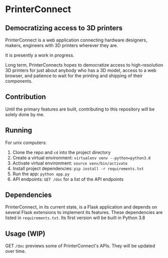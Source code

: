 # PrinterConnect

## Democratizing access to 3D printers

PrinterConnect is a web application connecting hardware designers,
makers, engineers with 3D printers wherever they are.

It is presently a work in progress.

Long term, PrinterConnects hopes to democratize access to high-resolution 3D printers for just about anybody who has a 
3D model, access to a web browser, and patience to wait for the printing and shipping of their components.

## Contribution

Until the primary features are built, contributing to this repository will be solely done by me.

## Running

For unix computers: 
1. Clone the repo and `cd` into the project directory
2. Create a virtual environment: `virtualenv venv --python=python3.8`
3. Activate virtual environment: `source venv/bin/activate`
4. Install project dependencies: `pip install -r requirements.txt`
3. Run the app: `python app.py`
4. API endpoints: `GET /doc` for a list of the API endpoints

## Dependencies

PrinterConnect, in its current state, is a Flask application and depends on several Flask extensions to implement 
its features. These dependencies are listed in `requirements.txt`.
Its first version will be built in Python 3.8

## Usage (WIP)
GET `/doc` previews some of PrinterConnect's APIs. They will be updated over time. 
